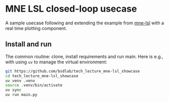 # MNE LSL closed-loop usecase

A sample usecase following and extending the example from [mne-lsl](https://mne.tools/mne-lsl/stable/generated/tutorials/40_epochs.html#sphx-glr-generated-tutorials-40-epochs-py) with a real time plotting component.

## Install and run

The common routine: clone, install requirements and run main.
Here is e.g., with using `uv` to manage the virtual environment:

```bash
git https://github.com/bsdlab/tech_lecture_mne-lsl_showcase
cd tech_lecture_mne-lsl_showcase
uv venv .venv
source .venv/bin/activate
uv sync
uv run main.py
```
